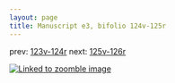```yaml
---
layout: page
title: Manuscript e3, bifolio 124v-125r
---
```


prev: [123v-124r](../123v-124r/) next: [125v-126r](../125v-126r/)



[![Linked to zoomble image](http://www.homermultitext.org/iipsrv?IIIF=/project/homer/pyramidal/deepzoom/hmt/e3bifolio/v1/vb_124v_125r.tif/full/2000,/0/default.jpg)](http://www.homermultitext.org/ict2/?urn=urn:cite2:hmt:e3bifolio.v1:vb_124v_125r)

